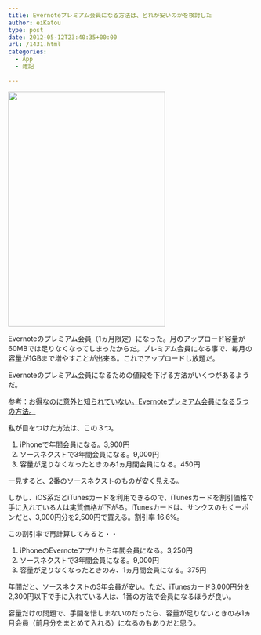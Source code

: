 ```yaml
---
title: Evernoteプレミアム会員になる方法は、どれが安いのかを検討した
author: eiKatou
type: post
date: 2012-05-12T23:40:35+00:00
url: /1431.html
categories:
  - App
  - 雑記

---
```

[<img src="http://eikatou.net/blog/wp-content/uploads/2012/05/20120513a.jpg" alt="" title="20120513a" width="320" height="480" class="alignnone size-full wp-image-1433" srcset="/uploads/2012/05/20120513a.jpg 320w, /uploads/2012/05/20120513a-200x300.jpg 200w" sizes="(max-width: 320px) 100vw, 320px" />][1]
  
Evernoteのプレミアム会員（1ヵ月限定）になった。月のアップロード容量が60MBでは足りなくなってしまったからだ。プレミアム会員になる事で、毎月の容量が1GBまで増やすことが出来る。これでアップロードし放題だ。

Evernoteのプレミアム会員になるための値段を下げる方法がいくつがあるようだ。
  
参考：[お得なのに意外と知られていない。Evernoteプレミアム会員になる５つの方法。][2]

私が目をつけた方法は、この３つ。

  1. iPhoneで年間会員になる。3,900円
  2. ソースネクストで3年間会員になる。9,000円
  3. 容量が足りなくなったときのみ1ヵ月間会員になる。450円

一見すると、2番のソースネクストのものが安く見える。
  
しかし、iOS系だとiTunesカードを利用できるので、iTunesカードを割引価格で手に入れている人は実質価格が下がる。iTunesカードは、サンクスのもくーポンだと、3,000円分を2,500円で買える。割引率 16.6%。 

この割引率で再計算してみると・・

  1. iPhoneのEvernoteアプリから年間会員になる。3,250円
  2. ソースネクストで3年間会員になる。9,000円
  3. 容量が足りなくなったときのみ、1ヵ月間会員になる。375円

年間だと、ソースネクストの3年会員が安い。ただ、iTunesカード3,000円分を2,300円以下で手に入れている人は、1番の方法で会員になるほうが良い。

容量だけの問題で、手間を惜しまないのだったら、容量が足りないときのみ1ヵ月会員（前月分をまとめて入れる）になるのもありだと思う。

 [1]: http://eikatou.net/blog/wp-content/uploads/2012/05/20120513a.jpg
 [2]: http://kazoo1837.blog23.fc2.com/blog-entry-188.html
